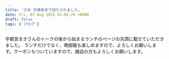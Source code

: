 ```yaml
---
title: 'ぴあ 京橋食本で紹介されました。'
date: Fri, 07 Aug 2015 01:05:26 +0000
draft: false
tags: ['ブログ']
---
```


宇都宮まきさんのトークの後から始まるランチのページの先頭に載せていただきました。 ランチだけでなく、晩御飯も楽しめますので、よろしくお願いします。クーポンもついていますので、雑誌の方もよろしくお願いします。